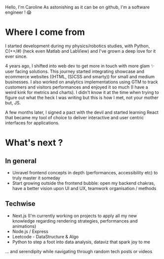 Hello, I'm Caroline
As astonishing as it can be on github, I'm a software engineer ! 😱

# Where I come from

I started development during my physics/robotics studies, with Python, C(++/#) (heck even Matlab and LabView) and I've grown a deep love for it ever since.  
 
4 years ago, I shifted into web dev to get more in touch with more glam ✨ user facing solutions. 
This journey started integrating showcase and ecommerce websites ((HTML, (S)CSS and smarty)) for small and medium businesses. I also worked on analytics implementations using GTM to track customers and visitors performances and enjoyed it so much (I have a weird kink for metrics and charts). I didn't know it at the time when trying to figure out what the heck I was writing but this is how I met, not your mother but, JS.

A few months later, I signed a pact with the devil and started learning React that became my tool of choice to deliver interactive and user centric interfaces for applications.

# What's next ?

## In general
- Unravel frontend concepts in depth (performances, accessibility etc) to truly master it someday
- Start growing outside the frontend bubble: open my backend chakras, have a better vision upon UI and UX, teamwork organisation / methods

## Techwise

- Next.js (I'm currently working on projects to apply all my new knowledge regarding rendering strategies, performances and animations)
- Node.js / Express
- Leetcode - DataStructure & Algo 
- Python to step a foot into data analysis, dataviz that spark joy to me
  
... and serendipity while navigating through random tech posts or videos


<!--
**caro-roy/caro-roy** is a ✨ _special_ ✨ repository because its `README.md` (this file) appears on your GitHub profile.

Here are some ideas to get you started:

- 🔭 I’m currently working on ...
- 🌱 I’m currently learning ...
- 👯 I’m looking to collaborate on ...
- 🤔 I’m looking for help with ...
- 💬 Ask me about ...
- 📫 How to reach me: ...
- 😄 Pronouns: ...
- ⚡ Fun fact: ...
-->

